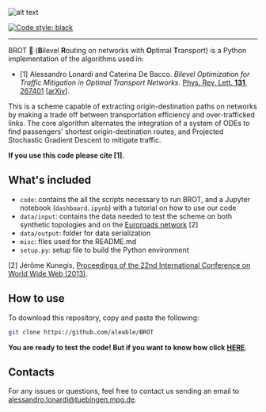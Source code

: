 ![alt text](https://github.com/aleable/BROT/blob/main/misc/logo.svg)

[![Code style: black](https://img.shields.io/badge/code%20style-black-000000.svg)](https://github.com/psf/black)

___

BROT 🍞 (**B**ilevel **R**outing on networks with **O**ptimal **T**ransport) is a Python implementation of the algorithms used in:

- [1] Alessandro Lonardi and Caterina De Bacco. <i>Bilevel Optimization for Traffic Mitigation in Optimal Transport Networks</i>. <a href="https://journals.aps.org/prl/abstract/10.1103/PhysRevLett.131.267401">Phys. Rev. Lett. **131**, 267401</a> [<a href="https://arxiv.org/abs/2306.16246">arXiv</a>].

This is a scheme capable of extracting origin-destination paths on networks by making a trade off between transportation efficiency and over-trafficked links. The core algorithm alternates the integration of a system of ODEs to find passengers' shortest origin-destination routes, and Projected Stochastic Gradient Descent to mitigate traffic.

**If you use this code please cite [1].**

## What's included

- ```code```: contains the all the scripts necessary to run BROT, and a Jupyter notebook (```dashboard.ipynb```) with a tutorial on how to use our code
- ```data/input```: contains the data needed to test the scheme on both synthetic topologies and on the [Euroroads network](http://konect.cc/networks/subelj_euroroad/) [2]
- ```data/output```: folder for data serialization
- ```misc```: files used for the README.md
- ```setup.py```: setup file to build the Python environment

[2] Jérôme Kunegis, <a href="https://dl.acm.org/doi/abs/10.1145/2487788.2488173"> Proceedings of the 22nd International Conference on World Wide Web (2013)</a>.<br/>

## How to use

To download this repository, copy and paste the following:

```bash
git clone https://github.com/aleable/BROT
```

**You are ready to test the code! But if you want to know how click [HERE](https://github.com/aleable/BROT/tree/main/code)**.

## Contacts

For any issues or questions, feel free to contact us sending an email to <a href="alessandro.lonardi@tuebingen.mpg.de">alessandro.lonardi@tuebingen.mpg.de</a>.
